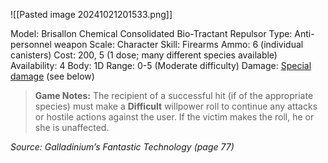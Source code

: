 ![[Pasted image 20241021201533.png]]

Model: Brisallon Chemical Consolidated Bio-Tractant
Repulsor
Type: Anti-personnel weapon
Scale: Character
Skill: Firearms
Ammo: 6 (individual canisters)
Cost: 200, 5 (1 dose; many different species available)
Availability: 4
Body: 1D
Range: 0-5 (Moderate difficulty)
Damage: <u>Special damage</u> (see below)

> **Game Notes:** 
> The recipient of a successful hit (if of the appropriate species) must make a **Difficult** willpower roll to continue any attacks or hostile actions against the user. If the victim makes the roll, he or she is unaffected.

*Source: Galladinium’s Fantastic Technology (page 77)*